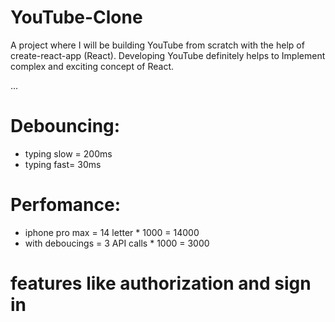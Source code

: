 # YouTube-Clone
A project where I will be building YouTube from scratch with the help of create-react-app (React). Developing YouTube definitely helps to Implement   complex and exciting concept of React.

...
# Debouncing:
- typing slow = 200ms
- typing fast= 30ms

# Perfomance:
 - iphone pro max = 14 letter * 1000 = 14000
 - with deboucings = 3 API calls * 1000 = 3000     

# features like authorization and sign in